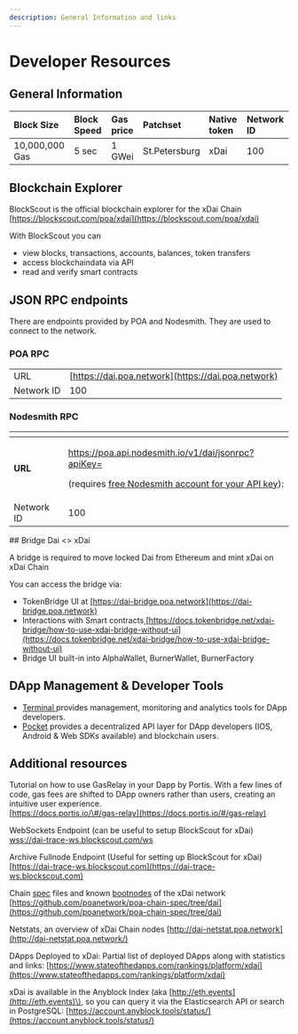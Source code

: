 ```yaml
---
description: General Information and links
---
```


# Developer Resources

## General Information

| Block Size | Block Speed | Gas price | Patchset | Native token | Network ID |
| :--- | :--- | :--- | :--- | :--- | :--- |
| 10,000,000 Gas | 5 sec | 1 GWei | St.Petersburg | xDai | 100 |

## Blockchain Explorer

BlockScout is the official blockchain explorer for the xDai Chain  
[https://blockscout.com/poa/xdai](https://blockscout.com/poa/xdai)

With BlockScout you can

* view blocks, transactions, accounts, balances, token transfers
* access blockchaindata via API
* read and verify smart contracts

## JSON RPC endpoints

There are endpoints provided by POA and Nodesmith. They are used to connect to the network. 

### POA RPC

|  |  |
| :--- | :--- |
| URL | [https://dai.poa.network](https://dai.poa.network) |
| Network ID | 100 |

### **Nodesmith RPC**

<table>
  <thead>
    <tr>
      <th style="text-align:left"></th>
      <th style="text-align:left"></th>
    </tr>
  </thead>
  <tbody>
    <tr>
      <td style="text-align:left"><b>URL</b>
      </td>
      <td style="text-align:left">
        <p><a href="https://poa.api.nodesmith.io/v1/dai/jsonrpc?apiKey=YOUR_API_KEY">https://poa.api.nodesmith.io/v1/dai/jsonrpc?apiKey=</a>
        </p>
        <p>(requires <a href="https://nodesmith.io/docs/#/overview/httpsQuickstart">free Nodesmith account for your API key</a>):</p>
      </td>
    </tr>
    <tr>
      <td style="text-align:left">Network ID</td>
      <td style="text-align:left">100</td>
    </tr>
  </tbody>
</table>## Bridge Dai &lt;&gt; xDai

A bridge is required to move locked Dai from Ethereum and mint xDai on xDai Chain

You can access the bridge via: 

* TokenBridge UI at [https://dai-bridge.poa.network](https://dai-bridge.poa.network)
* Interactions with Smart contracts[ ](https://docs.tokenbridge.net/xdai-bridge/how-to-use-xdai-bridge-without-ui)[https://docs.tokenbridge.net/xdai-bridge/how-to-use-xdai-bridge-without-ui](https://docs.tokenbridge.net/xdai-bridge/how-to-use-xdai-bridge-without-ui)
* Bridge UI built-in into AlphaWallet, BurnerWallet, BurnerFactory

## DApp Management & Developer Tools

* [Terminal ](https://terminal.co)provides management, monitoring and analytics tools for DApp developers. 
* [Pocket](https://www.pokt.network/) provides a decentralized API layer for DApp developers \(IOS, Android & Web SDKs available\) and blockchain users.

## **Additional resources**

Tutorial on how to use GasRelay in your Dapp by Portis. With a few lines of code, gas fees are shifted to DApp owners rather than users, creating an intuitive user experience.  
[https://docs.portis.io/\#/gas-relay](https://docs.portis.io/#/gas-relay)

WebSockets Endpoint \(can be useful to setup BlockScout for xDai\)   
[wss://dai-trace-ws.blockscout.com/ws](wss://dai-trace-ws.blockscout.com/ws)

Archive Fullnode Endpoint \(Useful for setting up BlockScout for xDai\)   
[https://dai-trace-ws.blockscout.com](https://dai-trace-ws.blockscout.com)

Chain [spec](https://github.com/poanetwork/poa-chain-spec/blob/dai/spec.json) files and known [bootnodes](https://github.com/poanetwork/poa-chain-spec/blob/dai/bootnodes.txt) of the xDai network  
[https://github.com/poanetwork/poa-chain-spec/tree/dai](https://github.com/poanetwork/poa-chain-spec/tree/dai)

Netstats, an overview of xDai Chain nodes [http://dai-netstat.poa.network](http://dai-netstat.poa.network/)

DApps Deployed to xDai:  Partial list of deployed DApps along with statistics and links: [https://www.stateofthedapps.com/rankings/platform/xdai](https://www.stateofthedapps.com/rankings/platform/xdai)

xDai is available in the Anyblock Index \(aka [http://eth.events](http://eth.events)\), so you can query it via the Elasticsearch API or search in PostgreSQL: [https://account.anyblock.tools/status/](https://account.anyblock.tools/status/)

## 

